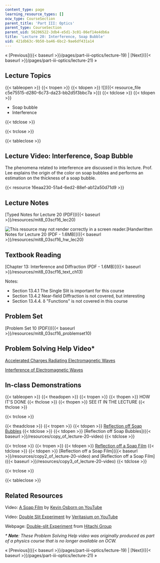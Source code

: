 ```yaml
---
content_type: page
learning_resource_types: []
ocw_type: CourseSection
parent_title: 'Part III: Optics'
parent_type: CourseSection
parent_uid: 56206522-3db4-e5d1-3c01-86ef14e4db6a
title: 'Lecture 20: Interference, Soap Bubble'
uid: 421db63c-9b50-ba46-6bc2-9ae6df431a14
---
```


« [Previous]({{< baseurl >}}/pages/part-iii-optics/lecture-19) | [Next]({{< baseurl >}}/pages/part-iii-optics/lecture-21) »

Lecture Topics
--------------

{{< tableopen >}}
{{< tropen >}}
{{< tdopen >}}
![]({{< resource_file c5e75515-d280-6c73-da23-bb2d5f3bbc7a >}})
{{< tdclose >}}
{{< tdopen >}}


*   Soap bubble
*   Interference


{{< tdclose >}}

{{< trclose >}}

{{< tableclose >}}

Lecture Video: Interference, Soap Bubble
----------------------------------------

The phenomena related to interference are discussed in this lecture. Prof. Lee explains the origin of the color on soap bubbles and performs an estimation on the thickness of a soap bubble.

{{< resource 16eaa230-51a4-6ed2-88ef-ab12a50d71d9 >}}

Lecture Notes
-------------

[Typed Notes for Lecture 20 (PDF)]({{< baseurl >}}/resources/mit8_03scf16_lec20)

![This resource may not render correctly in a screen reader.](/images/inacessible.gif)[Handwritten Notes for Lecture 20 (PDF - 1.6MB)]({{< baseurl >}}/resources/mit8_03scf16_hw_lec20)

Textbook Reading
----------------

[Chapter 13: Interference and Diffraction (PDF - 1.6MB)]({{< baseurl >}}/resources/mit8_03scf16_text_ch13)

Notes:

*   Section 13.4.1 The Single Slit is important for this course
*   Section 13.4.2 Near-field Diffraction is not covered, but interesting
*   Section 13.4.4. δ "Functions" is not covered in this course

Problem Set
-----------

[Problem Set 10 (PDF)]({{< baseurl >}}/resources/mit8_03scf16_problemset10)

Problem Solving Help Video\*
----------------------------

[Accelerated Charges Radiating Electromagnetic Waves](/courses/res-8-005-vibrations-and-waves-problem-solving-fall-2012/pages/problem-solving-videos/accelerated-charges-radiating-electromagnetic-waves-1)

[Interference of Electromagnetic Waves](/courses/res-8-005-vibrations-and-waves-problem-solving-fall-2012/pages/problem-solving-videos/interference-of-electromagnetic-waves-1)

In-class Demonstrations
-----------------------

{{< tableopen >}}
{{< theadopen >}}
{{< tropen >}}
{{< thopen >}}
HOW IT'S DONE
{{< thclose >}}
{{< thopen >}}
SEE IT IN THE LECTURE
{{< thclose >}}

{{< trclose >}}

{{< theadclose >}}
{{< tropen >}}
{{< tdopen >}}
[Reflection off Soap Bubbles](http://tsgphysics.mit.edu/front/?page=demo.php&letnum=P%207&show=0)
{{< tdclose >}}
{{< tdopen >}}
[Reflection off Soap Bubbles]({{< baseurl >}}/resources/copy_of_lecture-20-video)
{{< tdclose >}}

{{< trclose >}}
{{< tropen >}}
{{< tdopen >}}
[Reflection off a Soap Film](http://tsgphysics.mit.edu/front/?page=demo.php&letnum=P%208&show=0)
{{< tdclose >}}
{{< tdopen >}}
[Reflection off a Soap Film]({{< baseurl >}}/resources/copy2_of_lecture-20-video) and [Reflection off a Soap Film]({{< baseurl >}}/resources/copy3_of_lecture-20-video)
{{< tdclose >}}

{{< trclose >}}

{{< tableclose >}}

Related Resources
-----------------

Video: [A Soap Film](https://www.youtube.com/watch?v=2CZUhW73YX8) by [Kevin Osborn on YouTube](https://www.youtube.com/channel/UCbYWDju-4RCtlCMK4mj9euQ)

Video: [Double Slit Experiment](https://www.youtube.com/watch?v=Iuv6hY6zsd0) by [Veritasium on YouTube](https://www.youtube.com/channel/UCHnyfMqiRRG1u-2MsSQLbXA)

Webpage: [Double-slit Experiment](http://www.hitachi.com/rd/portal/highlight/quantum/index.html#anc04) from [Hitachi Group](http://www.hitachi.com/)

_\* **Note**: These Problem Solving Help video was originally produced as part of a physics course that is no longer available on OCW._

« [Previous]({{< baseurl >}}/pages/part-iii-optics/lecture-19) | [Next]({{< baseurl >}}/pages/part-iii-optics/lecture-21) »